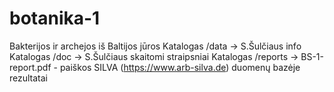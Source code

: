 # botanika-1
Bakterijos ir archejos iš Baltijos jūros
Katalogas /data -> S.Šulčiaus info
Katalogas /doc -> S.Šulčiaus skaitomi straipsniai
Katalogas /reports -> 
      BS-1-report.pdf - paiškos SILVA (https://www.arb-silva.de) duomenų bazėje rezultatai 


